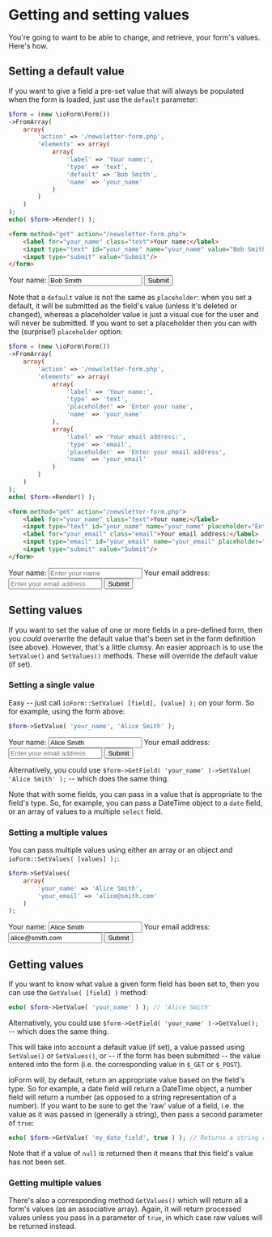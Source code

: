 # Getting and setting values

You're going to want to be able to change, and retrieve, your form's values. Here's how.

## Setting a default value

If you want to give a field a pre-set value that will always be populated when the form is loaded, just use the ```default``` parameter:

```php
$form = (new \ioForm\Form())
->FromArray(
    array(
        'action' => '/newsletter-form.php',
        'elements' => array(
			array(
				'label' => 'Your name:',
				'type' => 'text',
				'default' => 'Bob Smith',
				'name' => 'your_name'
			)
        )
    )
);
echo( $form->Render() );
```

```html
<form method="get" action="/newsletter-form.php">
    <label for="your_name" class="text">Your name:</label>
    <input type="text" id="your_name" name="your_name" value="Bob Smith"/>
    <input type="submit" value="Submit"/>
</form>
```

<form method="get" action="/newsletter-form.php">
    <label for="your_name" class="text">Your name:</label>
    <input type="text" id="your_name" name="your_name" value="Bob Smith"/>
    <input type="submit" value="Submit"/>
</form>

Note that a ```default``` value is not the same as ```placeholder```: when you set a default, it will be submitted as the field's value (unless it's deleted or changed), whereas a placeholder value is just a visual cue for the user and will never be submitted. If you want to set a placeholder then you can with the (surprise!) ```placeholder``` option:

```php
$form = (new \ioForm\Form())
->FromArray(
    array(
        'action' => '/newsletter-form.php',
        'elements' => array(
			array(
				'label' => 'Your name:',
				'type' => 'text',
				'placeholder' => 'Enter your name',
				'name' => 'your_name'
			),
            array(
				'label' => 'Your email address:',
				'type' => 'email',
				'placeholder' => 'Enter your email address',
				'name' => 'your_email'
			)
        )
    )
);
echo( $form->Render() );
```

```html
<form method="get" action="/newsletter-form.php">
    <label for="your_name" class="text">Your name:</label>
    <input type="text" id="your_name" name="your_name" placeholder="Enter your name"/>
    <label for="your_email" class="email">Your email address:</label>
    <input type="email" id="your_email" name="your_email" placeholder="Enter your email address"/>
    <input type="submit" value="Submit"/>
</form>
```

<form method="get" action="/newsletter-form.php">
    <label for="your_name" class="text">Your name:</label>
    <input type="text" id="your_name" name="your_name" placeholder="Enter your name"/>
    <label for="your_email" class="email">Your email address:</label>
    <input type="email" id="your_email" name="your_email" placeholder="Enter your email address"/>
    <input type="submit" value="Submit"/>
</form>

## Setting values

If you want to set the value of one or more fields in a pre-defined form, then you _could_ overwrite the default value that's been set in the form definition (see above). However, that's a little clumsy. An easier approach is to use the ```SetValue()``` and ```SetValues()``` methods. These will override the default value (if set).

### Setting a single value

Easy -- just call ```ioForm::SetValue( [field], [value] );``` on your form. So for example, using the form above:

```php
$form->SetValue( 'your_name', 'Alice Smith' );
```

<form method="get" action="/newsletter-form.php">
    <label for="your_name" class="text">Your name:</label>
    <input type="text" id="your_name" name="your_name" placeholder="Enter your name" value="Alice Smith"/>
    <label for="your_email" class="email">Your email address:</label>
    <input type="email" id="your_email" name="your_email" placeholder="Enter your email address"/>
    <input type="submit" value="Submit"/>
</form>

Alternatively, you could use ```$form->GetField( 'your_name' )->SetValue( 'Alice Smith' );``` -- which does the same thing.

Note that with some fields, you can pass in a value that is appropriate to the field's type. So, for example, you can pass a DateTime object to a ```date```  field, or an array of values to a multiple ```select``` field.

### Setting a multiple values

You can pass multiple values using either an array or an object and ```ioForm::SetValues( [values] );```:

```php
$form->SetValues(
    array(
        'your_name' => 'Alice Smith',
        'your_email' => 'alice@smith.com'
    )
);
```

<form method="get" action="/newsletter-form.php">
    <label for="your_name" class="text">Your name:</label>
    <input type="text" id="your_name" name="your_name" placeholder="Enter your name" value="Alice Smith"/>
    <label for="your_email" class="email">Your email address:</label>
    <input type="email" id="your_email" name="your_email" placeholder="Enter your email address" value="alice@smith.com"/>
    <input type="submit" value="Submit"/>
</form>

## Getting values

If you want to know what value a given form field has been set to, then you can use the ```GetValue( [field] )``` method:

```php
echo( $form->GetValue( 'your_name' ) ); // 'Alice Smith'
```

Alternatively, you could use ```$form->GetField( 'your_name' )->GetValue();``` -- which does the same thing.

This will take into account a default value (if set), a value passed using ```SetValue()``` or ```SetValues()```, or -- if the form has been submitted -- the value entered into the form (i.e. the corresponding value in ```$_GET``` or ```$_POST```).

ioForm will, by default, return an appropriate value based on the field's type. So for example, a date field will return a DateTime object, a number field will return a number (as opposed to a string representation of a number). If you want to be sure to get the 'raw' value of a field, i.e. the value as it was passed in (generally a string), then pass a second parameter of ```true```:

```php
echo( $form->GetValue( 'my_date_field', true ) ); // Returns a string rather than a DateTime object
```

Note that if a value of ```null``` is returned then it means that this field's value has not been set.

### Getting multiple values

There's also a corresponding method ```GetValues()``` which will return all a form's values (as an associative array). Again, it will return processed values unless you pass in a parameter of ```true```, in which case raw values will be returned instead.
